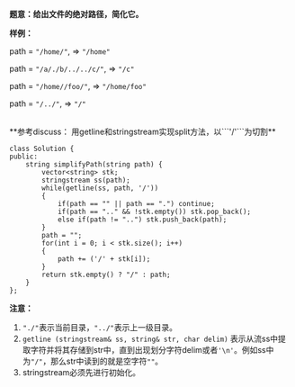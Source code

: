 **题意：给出文件的绝对路径，简化它。**

**样例：**

path = ```"/home/"```, => ```"/home"```

path = ```"/a/./b/../../c/"```, => ```"/c"```

path = ```"/home//foo/"```, => ```"/home/foo"```

path = ```"/../"```, => ```"/"```

<br/>
**参考discuss： 用getline和stringstream实现split方法，以```'/'```为切割**

```
class Solution {
public:
    string simplifyPath(string path) {
        vector<string> stk;
        stringstream ss(path);
        while(getline(ss, path, '/'))
        {
            if(path == "" || path == ".") continue;
            if(path == ".." && !stk.empty()) stk.pop_back();
            else if(path != "..") stk.push_back(path);
        }
        path = "";
        for(int i = 0; i < stk.size(); i++)
        {
            path += ('/' + stk[i]);
        }
        return stk.empty() ? "/" : path;
    }
};
```

**注意：**

1. ```"./"```表示当前目录，```"../"```表示上一级目录。
2. ```getline (stringstream& ss, string& str, char delim)``` 表示从流ss中提取字符并将其存储到str中，直到出现划分字符delim或者```'\n'```。例如ss中为```"/"```，那么str中读到的就是空字符```""```。
3. stringstream必须先进行初始化。